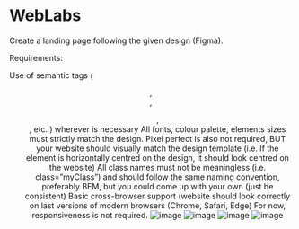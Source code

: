 # WebLabs
Create a landing page following the given design (Figma).

Requirements:

Use of semantic tags ( <header>, <nav>, <ul>, <footer>, etc. ) wherever is necessary
All fonts, colour palette, elements sizes must strictly match the design.
Pixel perfect is also not required, BUT your website should visually match the design template (i.e. If the element is horizontally centred on the design, it should look centred on the website)
All class names must not be meaningless (i.e. class=”myClass”) and should follow the same naming convention, preferably BEM, but you could come up with your own (just be consistent)
Basic cross-browser support (website should look correctly on last versions of modern browsers (Chrome, Safari, Edge)
For now, responsiveness is not required.
  ![image](https://user-images.githubusercontent.com/59779394/187554524-2f0fe880-ca84-40f6-b092-e48f3586b7b6.png)
![image](https://user-images.githubusercontent.com/59779394/187554556-e288389b-b944-4704-8c3a-fe0073c182c0.png)
![image](https://user-images.githubusercontent.com/59779394/187554576-80577208-1654-4a99-ac12-7bf7a99315c9.png)
![image](https://user-images.githubusercontent.com/59779394/187554585-15371438-6f57-4bd0-b4b1-41eb19a872a4.png)
